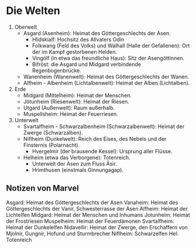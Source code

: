 # Die Welten
1. Oberwelt
    - Asgard (Asenheim): Heimat des Göttergeschlechts der Asen.
        - Hlidskialf: Hochsitz des Allvaters Odin
        - Folkwang (Feld des Volks) und Walhall (Halle der Gefallenen): Ort der im Kampf gestorbenen Helden.
        - Vingólf (in etwa das freundliche Haus): Sitz der Asengöttinnen.
        - Bifröst: die Asgard und Midgard verbindende Regenbogenbrücke.
    - Wanenheim (Wanenwelt): Heimat des Göttergeschlechts der Wanen.
    - Alfheim - Albenheim (Lichtalbenwelt): Heimat der Alben (Lichtalben).
1. Erde
    - Midgard (Mittelheim): Heimat der Menschen.
    - Jötunheim (Riesenwelt): Heimat der Riesen.
    - Utgard (Außenwelt): Raum außerhalb.
    - Muspellsheim: Heimat der Feuerriesen.
1. Unterwelt
    - Svartalfheim - Schwarzalbenheim (Schwarzalbenwelt): Heimat der Zwerge (Schwarzalben).
    - Niflheim (Dunkelwelt): Reich des Eises, des Nebels und der Finsternis (Polarnacht).
        - Hvergelmir (der brausende Kessel): Ursprung aller Flüsse.
    - Helheim (etwa das Verborgene): Totenreich.
        - Unterwelt der Asen zum Fluss Äsir.
        - Hrimthusen (einstmals Ginnungagap).


## Notizen von Marvel
Asgard: Heimat des Göttergeschlechts der Asen
Vanaheim: Heimat des Göttergeschlechts der Vanir, Schwesterrasse der Asen
Alfheim: Heimat der Lichtelfen
Midgard: Heimat der Menschen und Inhumans
Jotunheim: Heimat der Frostriesen
Muspelheim: Heimat der Feuerdämonen
Svartalfheim: Heimat der Dunkelelfen
Nidavellir: Heimat der Zwerge, den Erschaffern von Mjolnir, Gungnir, Hofund und Sturmbrecher
Niflheim: Schwarzelfen
Hel: Totenreich